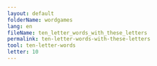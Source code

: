 ```yaml
---
layout: default
folderName: wordgames
lang: en
fileName: ten_letter_words_with_these_letters
permalink: ten-letter-words-with-these-letters
tool: ten-letter-words
letter: 10
---
```

